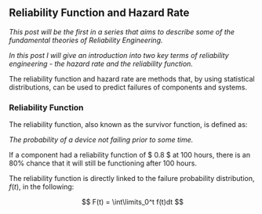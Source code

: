 ## Reliability Function and Hazard Rate

*This post will be the first in a series that aims to describe some of the fundamental theories of Reliability Engineering.*

*In this post I will give an introduction into two key terms of reliability engineering - the hazard rate and the reliability function.*

The reliability function and hazard rate are methods that, by using statistical distributions, can be used to predict failures of components and systems.

### Reliability Function

The reliability function, also known as the survivor function, is defined as:

*The probability of a device not failing prior to some time.*

If a component had a reliability function of $
0.8 $ at $100$ hours, there is an $80$% chance that it will still be functioning after 100 hours.

The reliability function is directly linked to the failure probability distribution, $f(t)$, in the following:

$$
F(t) = \int\limits_0^t f(t)dt
$$


